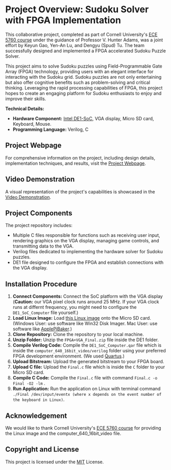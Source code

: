 # Project Overview: Sudoku Solver with FPGA Implementation

This collaborative project, completed as part of Cornell University's [ECE 5760 course](https://people.ece.cornell.edu/land/courses/ece5760/) under the guidance of Professor V. Hunter Adams, was a joint effort by Keyun Gao, Yen-An Lu, and Dengyu (Spud) Tu. The team successfully designed and implemented a FPGA accelerated Sudoku Puzzle Solver.

This project aims to solve Sudoku puzzles using Field-Programmable Gate Array (FPGA) technology, providing users with an elegant interface for interacting with the Sudoku grid. Sudoku puzzles are not only entertaining but also offer cognitive benefits such as problem-solving and critical thinking. Leveraging the rapid processing capabilities of FPGA, this project hopes to create an engaging platform for Sudoku enthusiasts to enjoy and improve their skills.

**Technical Details:**
- **Hardware Component:** [Intel DE1-SoC](https://www.intel.com/content/www/us/en/partner/showcase/offering/a5b3b0000004cbaAAA/de1soc-board.html), VGA display, Micro SD card, Keyboard, Mouse.
- **Programming Language:** Verilog, C

## Project Webpage
For comprehensive information on the project, including design details, implementation techniques, and results, visit the [Project Webpage](https://dengyutu.github.io/CU-Project-FPGA-Sudoku-Solver/).

## Video Demonstration
A visual representation of the project's capabilities is showcased in the [Video Demonstration](https://www.youtube.com/watch?v=6yiWjeeNqF0).

## Project Components
The project repository includes:
- Multiple C files responsible for functions such as receiving user input, rendering graphics on the VGA display, managing game controls, and transmitting data to the VGA.
- Verilog files dedicated to implementing the hardware solver for Sudoku puzzles.
- DE1 file designed to configure the FPGA and establish connections with the VGA display.
  
## Installation Procedure
1. **Connect Components:** Connect the SoC platform with the VGA display (**Caution:** our VGA pixel clock runs around 25 MHz. If your VGA clock runs at differnt frequency, you might need to configure the `DE1_SoC_Computer` file yourself.)
2. **Load Linux Image:** Load [this Linux image](https://cornell.app.box.com/s/0f9fxd2azgbsnsle9zwvfk9qb5dwr3s5) onto the Micro SD card. (Windows User: use software like Win32 Disk Imager. Mac User: use software like [ApplePiBaker](https://www.tweaking4all.com/software/macosx-software/macosx-apple-pi-baker/).)
4. **Clone Repository:** Clone the repository to your local machine.
5. **Unzip Folder:** Unzip the `FPGA+VGA_Final.zip` file inside the DE1 folder.
6. **Compile Verilog Code:** Compile the `DE1_SoC_Computer.qar` file which is inside the `computer_640_16bit_video/verilog` folder using your preferred FPGA development environment. (We used [Quartus](https://www.intel.com/content/www/us/en/products/details/fpga/development-tools/quartus-prime.html).)
7. **Upload Bitstream:** Upload the generated bitstream to your FPGA board.
8. **Upload C file:** Upload the `Final.c` file which is inside the `C` folder to your Micro SD card.
9. **Compile C Code:** Compile the `Final.c` file with command `Final.c -o Final -O2 -lm` .
10. **Run Application:** Run the application on Linux with terminal command `./Final /dev/input/eventx (where x depends on the event number of the keyboard in Linux)`.

## Acknowledgement
We would like to thank Cornell University's [ECE 5760 course](https://people.ece.cornell.edu/land/courses/ece5760/) for providing the Linux image and the computer_640_16bit_video file.

## Copyright and License
This project is licensed under the [MIT](https://github.com/StartBootstrap/startbootstrap-clean-blog/blob/master/LICENSE) License.
